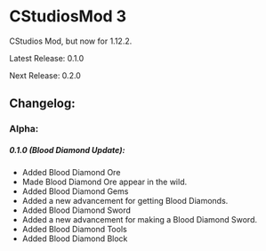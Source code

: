 # CStudiosMod 3
CStudios Mod, but now for 1.12.2.

Latest Release: 0.1.0

Next Release: 0.2.0

## Changelog:
### Alpha:
##### 0.1.0 (Blood Diamond Update):
- Added Blood Diamond Ore
- Made Blood Diamond Ore appear in the wild.
- Added Blood Diamond Gems
- Added a new advancement for getting Blood Diamonds.
- Added Blood Diamond Sword
- Added a new advancement for making a Blood Diamond Sword.
- Added Blood Diamond Tools
- Added Blood Diamond Block

